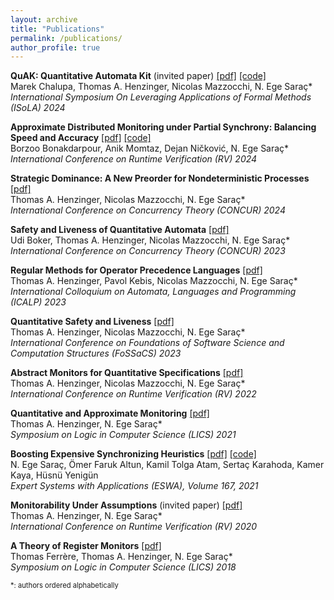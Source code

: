 ```yaml
---
layout: archive
title: "Publications"
permalink: /publications/
author_profile: true
---
```


**QuAK: Quantitative Automata Kit** (invited paper) [[pdf]](https://egesarac.github.io/files/isola24.pdf) [[code]](https://github.com/ista-vamos/QuAK)\
Marek Chalupa, Thomas A. Henzinger, Nicolas Mazzocchi, N. Ege Saraç\*\
*International Symposium On Leveraging Applications of Formal Methods (ISoLA) 2024*

**Approximate Distributed Monitoring under Partial Synchrony: Balancing Speed and Accuracy** [[pdf]](https://egesarac.github.io/files/rv24.pdf) [[code]](https://github.com/egesarac/ApxDistMon)\
Borzoo Bonakdarpour, Anik Momtaz, Dejan Ničković, N. Ege Saraç\*\
*International Conference on Runtime Verification (RV) 2024*

**Strategic Dominance: A New Preorder for Nondeterministic Processes** [[pdf]](https://egesarac.github.io/files/concur24.pdf)\
Thomas A. Henzinger, Nicolas Mazzocchi, N. Ege Saraç\*\
*International Conference on Concurrency Theory (CONCUR) 2024*

**Safety and Liveness of Quantitative Automata** [[pdf]](https://egesarac.github.io/files/concur23.pdf)\
Udi Boker, Thomas A. Henzinger, Nicolas Mazzocchi, N. Ege Saraç\*\
*International Conference on Concurrency Theory (CONCUR) 2023*

**Regular Methods for Operator Precedence Languages** [[pdf]](https://egesarac.github.io/files/icalp23.pdf)\
Thomas A. Henzinger, Pavol Kebis, Nicolas Mazzocchi, N. Ege Saraç\*\
*International Colloquium on Automata, Languages and Programming (ICALP) 2023*

**Quantitative Safety and Liveness** [[pdf]](https://egesarac.github.io/files/fossacs23.pdf)\
Thomas A. Henzinger, Nicolas Mazzocchi, N. Ege Saraç\*\
*International Conference on Foundations of Software Science and Computation Structures (FoSSaCS) 2023*

**Abstract Monitors for Quantitative Specifications** [[pdf]](https://egesarac.github.io/files/rv22.pdf)\
Thomas A. Henzinger, Nicolas Mazzocchi, N. Ege Saraç\*\
*International Conference on Runtime Verification (RV) 2022*

**Quantitative and Approximate Monitoring** [[pdf]](https://egesarac.github.io/files/lics21.pdf)\
Thomas A. Henzinger, N. Ege Saraç\*\
*Symposium on Logic in Computer Science (LICS) 2021*

**Boosting Expensive Synchronizing Heuristics** [[pdf]](https://egesarac.github.io/files/eswa21.pdf) [[code]](https://bitbucket.org/egesarac/boostexpsyncheur)\
N. Ege Saraç, Ömer Faruk Altun, Kamil Tolga Atam, Sertaç Karahoda, Kamer Kaya, Hüsnü Yenigün\
*Expert Systems with Applications (ESWA), Volume 167, 2021*

**Monitorability Under Assumptions** (invited paper) [[pdf]](https://egesarac.github.io/files/rv20.pdf)\
Thomas A. Henzinger, N. Ege Saraç\*\
*International Conference on Runtime Verification (RV) 2020*

**A Theory of Register Monitors** [[pdf]](https://egesarac.github.io/files/lics18.pdf)\
Thomas Ferrère, Thomas A. Henzinger, N. Ege Saraç\*\
*Symposium on Logic in Computer Science (LICS) 2018*

<span style="font-size:80%;">\*: authors ordered alphabetically</span>